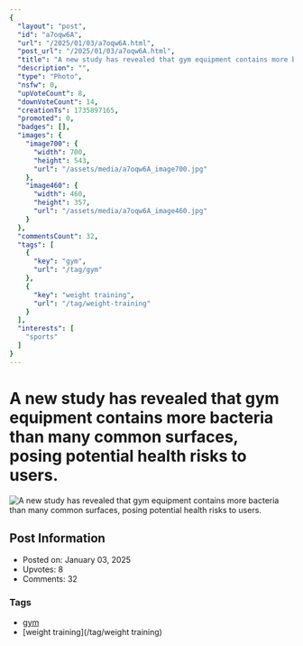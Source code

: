 ```yaml
---
{
  "layout": "post",
  "id": "a7oqw6A",
  "url": "/2025/01/03/a7oqw6A.html",
  "post_url": "/2025/01/03/a7oqw6A.html",
  "title": "A new study has revealed that gym equipment contains more bacteria than many common surfaces, posing potential health risks to users.",
  "description": "",
  "type": "Photo",
  "nsfw": 0,
  "upVoteCount": 8,
  "downVoteCount": 14,
  "creationTs": 1735897165,
  "promoted": 0,
  "badges": [],
  "images": {
    "image700": {
      "width": 700,
      "height": 543,
      "url": "/assets/media/a7oqw6A_image700.jpg"
    },
    "image460": {
      "width": 460,
      "height": 357,
      "url": "/assets/media/a7oqw6A_image460.jpg"
    }
  },
  "commentsCount": 32,
  "tags": [
    {
      "key": "gym",
      "url": "/tag/gym"
    },
    {
      "key": "weight training",
      "url": "/tag/weight-training"
    }
  ],
  "interests": [
    "sports"
  ]
}
---
```


# A new study has revealed that gym equipment contains more bacteria than many common surfaces, posing potential health risks to users.

![A new study has revealed that gym equipment contains more bacteria than many common surfaces, posing potential health risks to users.](/assets/media/a7oqw6A_image700.jpg)

## Post Information

- Posted on: January 03, 2025
- Upvotes: 8
- Comments: 32

### Tags

- [gym](/tag/gym)
- [weight training](/tag/weight training)
